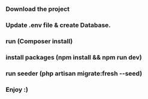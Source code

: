 <h3>Download the project</h3>

<h3>Update .env file & create Database.</h3>

<h3>run (Composer install)</h3>

<h3>install packages (npm install && npm run dev)</h3>

<h3>run seeder (php artisan migrate:fresh --seed)</h3>

<h3>Enjoy :)</h3>
